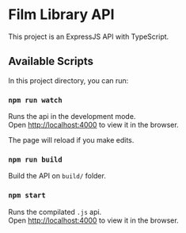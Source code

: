 # Film Library API

This project is an ExpressJS API with TypeScript.

## Available Scripts

In this project directory, you can run:

### `npm run watch`

Runs the api in the development mode.\
Open [http://localhost:4000](http://localhost:4000) to view it in the browser.

The page will reload if you make edits.

### `npm run build`

Build the API on `build/` folder.

### `npm start`

Runs the compilated `.js` api.\
Open [http://localhost:4000](http://localhost:4000) to view it in the browser.